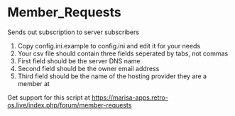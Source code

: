 # Member_Requests
Sends out subscription to server subscribers

1. Copy config.ini.example to config.ini and edit it for your needs
2. Your csv file should contain three fields seperated by tabs, not commas
3. First field should be the server DNS name
4. Second field should be the owner email address
5. Third field should be the name of the hosting provider they are a member at

Get support for this script at https://marisa-apps.retro-os.live/index.php/forum/member-requests

